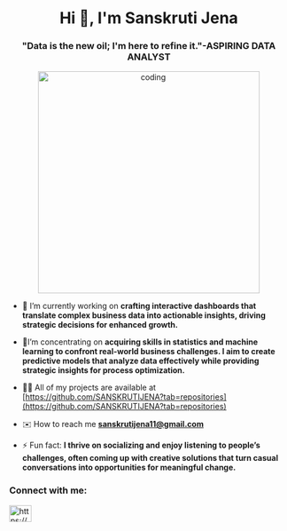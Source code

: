 <h1 align="center">Hi 👋, I'm Sanskruti Jena</h1>
<h3 align="center">"Data is the new oil; I'm here to refine it."-ASPIRING DATA ANALYST</h3>
<div align="center">
  <img alt="coding" width="400" src="https://github.com/user-attachments/assets/4a5667ec-4277-4cce-90d1-546cfab416a8">
</div>





- 🔭 I’m currently working on **crafting interactive dashboards that translate complex business data into actionable insights, driving strategic decisions for enhanced growth.**

- 🎯I’m concentrating on **acquiring skills in statistics and machine learning to confront real-world business challenges. I aim to create predictive models that analyze data effectively while providing strategic insights for process optimization.**

- 👨‍💻 All of my projects are available at [https://github.com/SANSKRUTIJENA?tab=repositories](https://github.com/SANSKRUTIJENA?tab=repositories)

- ✉️ How to reach me **sanskrutijena11@gmail.com**

- ⚡ Fun fact: **I thrive on socializing and enjoy listening to people’s challenges, often coming up with creative solutions that turn casual conversations into opportunities for meaningful change.**

<h3 align="left">Connect with me:</h3>
<p align="left">
<a href="https://linkedin.com/in/https://www.linkedin.com/in/sanskruti-jena-830809219/" target="blank"><img align="center" src="https://raw.githubusercontent.com/rahuldkjain/github-profile-readme-generator/master/src/images/icons/Social/linked-in-alt.svg" alt="https://www.linkedin.com/in/sanskruti-jena-830809219/" height="30" width="40" /></a>
</p>
